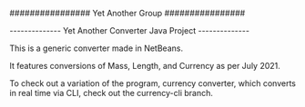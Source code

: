 ################ Yet Another Group ################


-------------- Yet Another Converter Java Project --------------


This is a generic converter made in NetBeans. 


It features conversions of Mass, Length, and Currency as per July 2021.


To check out a variation of the program, currency converter, which converts in real time via CLI, check out the currency-cli branch.
